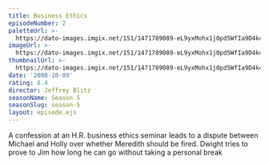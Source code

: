 ```yaml
---
title: Business Ethics
episodeNumber: 2
paletteUrl: >-
  https://dato-images.imgix.net/151/1471789089-eL9yxMohx1j0pd5WfIa9D4k4bez.jpg?auto=enhance&ch=DPR%2CWidth&palette=json
imageUrl: >-
  https://dato-images.imgix.net/151/1471789089-eL9yxMohx1j0pd5WfIa9D4k4bez.jpg?auto=compress%2Cformat&ch=DPR%2CWidth&w=500
thumbnailUrl: >-
  https://dato-images.imgix.net/151/1471789089-eL9yxMohx1j0pd5WfIa9D4k4bez.jpg?auto=enhance&ch=DPR%2CWidth&fit=crop&fm=jpg&h=280&w=500
date: '2008-10-09'
rating: 8.4
director: Jeffrey Blitz
seasonName: Season 5
seasonSlug: season-5
layout: episode.ejs
---
```


A confession at an H.R. business ethics seminar leads to a dispute between Michael and Holly over whether Meredith should be fired. Dwight tries to prove to Jim how long he can go without taking a personal break